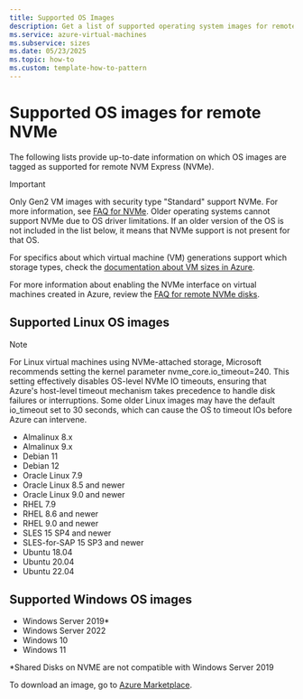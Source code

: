 ```yaml
---
title: Supported OS Images
description: Get a list of supported operating system images for remote NVMe.
ms.service: azure-virtual-machines
ms.subservice: sizes
ms.date: 05/23/2025
ms.topic: how-to
ms.custom: template-how-to-pattern
---
```


# Supported OS images for remote NVMe

The following lists provide up-to-date information on which OS images are tagged as supported for remote NVM Express (NVMe).

> [!IMPORTANT]
> Only Gen2 VM images with security type "Standard" support NVMe. For more information, see [FAQ for NVMe](/azure/virtual-machines/enable-nvme-faqs#will-generation-1-vms-be-supported-with-nvme-disks-). Older operating systems cannot support NVMe due to OS driver limitations. If an older version of the OS is not included in the list below, it means that NVMe support is not present for that OS.

For specifics about which virtual machine (VM) generations support which storage types, check the [documentation about VM sizes in Azure](/azure/virtual-machines/sizes).

For more information about enabling the NVMe interface on virtual machines created in Azure, review the [FAQ for remote NVMe disks](/azure/virtual-machines/enable-nvme-remote-faqs).

## Supported Linux OS images
> [!NOTE]
>  For Linux virtual machines using NVMe-attached storage, Microsoft recommends setting the kernel parameter nvme_core.io_timeout=240. This setting effectively disables OS-level NVMe IO timeouts, ensuring that Azure's host-level timeout mechanism takes precedence to handle disk failures or interruptions. Some older Linux images may have the default io_timeout set to 30 seconds, which can cause the OS to timeout IOs before Azure can intervene.
- Almalinux 8.x
- Almalinux 9.x
- Debian 11
- Debian 12
- Oracle Linux 7.9
- Oracle Linux 8.5 and newer
- Oracle Linux 9.0 and newer
- RHEL 7.9
- RHEL 8.6 and newer
- RHEL 9.0 and newer
- SLES 15 SP4 and newer
- SLES-for-SAP 15 SP3 and newer
- Ubuntu 18.04
- Ubuntu 20.04
- Ubuntu 22.04

## Supported Windows OS images
- Windows Server 2019*
- Windows Server 2022
- Windows 10
- Windows 11

*Shared Disks on NVME are not compatible with Windows Server 2019

To download an image, go to [Azure Marketplace](https://ms.portal.azure.com/#view/Microsoft_Azure_Marketplace/MarketplaceOffersBlade/selectedMenuItemId/home).
